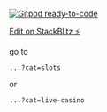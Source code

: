 [![Gitpod ready-to-code](https://img.shields.io/badge/Gitpod-ready--to--code-blue?logo=gitpod)](https://gitpod.io/#https://github.com/choephix2/js-zitm4p)

[Edit on StackBlitz ⚡️](https://stackblitz.com/edit/js-zitm4p)

go to 

`...?cat=slots`

or 

`...?cat=live-casino`
